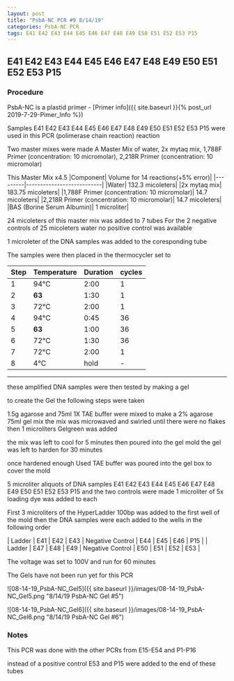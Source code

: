 ```yaml
---
layout: post
title: "PsbA-NC PCR #9 8/14/19"
categories: PsbA-NC PCR
tags: E41 E42 E43 E44 E45 E46 E47 E48 E49 E50 E51 E52 E53 P15
---
```


## E41 E42 E43 E44 E45 E46 E47 E48 E49 E50 E51 E52 E53 P15

### Procedure

PsbA-NC is a plastid primer - [Primer info]({{ site.baseurl }}{% post_url 2019-7-29-Pimer_Info %})

Samples E41 E42 E43 E44 E45 E46 E47 E48 E49 E50 E51 E52 E53 P15 were used in this PCR (polimerase chain reaction) reaction 

Two master mixes were made
A Master Mix of water, 2x mytaq mix, 1,788F Primer (concentration: 10 micromolar), 2,218R Primer (concentration: 10 micromolar)

This Master Mix x4.5
|Component| Volume for 14 reactions(+5% error)|
|---------|---------------------------|
|Water| 132.3 micoleters|
|2x mytaq mix| 183.75 micoleters|
|1,788F Primer (concentration: 10 micromolar)| 14.7 micoleters|
|2,218R Primer  (concentration: 10 micromolar)| 14.7 micoleters|
|BAS (Borine Serum Albumin)| 1 microliter|


24 micoleters of this master mix was added to 7 tubes 
For the 2 negative controls of 25 micoleters water 
no positive control was available

1 microleter of the DNA samples was added to the coresponding tube

The samples were then placed in the thermocycler set to 

|Step|Temperature|Duration|cycles|
|----|-------|--------|-------|
|1|94°C|2:00|1|
|2|**63**|1:30|1|
|3|72°C|2:00|1|
|4|94°C|0:45|36|
|5|**63**|1:00|36|
|6|72°C|1:30|36|
|7|72°C|2:00|1|
|8|4°C|hold|-|

___________

these amplified DNA samples were then tested by making a gel

to create the Gel the following steps were taken 

1.5g agarose and 75ml 1X TAE buffer were mixed to make a 2% agarose 75ml gel mix 
the mix was microwaved and swirled until there were no flakes 
then 1 microliters Gelgreen was added

the mix was left to cool for 5 minutes then poured into the gel mold
the gel was left to harden for 30 minutes 

once hardened enough Used TAE buffer was poured into the gel box to cover the mold

5 microliter aliquots of DNA samples  E41 E42 E43 E44 E45 E46 E47 E48 E49 E50 E51 E52 E53 P15 and the two controls were made 
1 microliter of 5x loading dye was added to each

First 3 microliters of the HyperLadder 100bp was added to the first well of the mold 
then the DNA samples were each added to the wells in the following order 

| Ladder | E41 | E42 | E43 | Negative Control | E44 | E45 | E46 | P15 |
| Ladder | E47 | E48 | E49 | Negative Control | E50 | E51 | E52 | E53 |

The voltage was set to 100V and run for 60 minutes


The Gels have not been run yet for this PCR

![08-14-19_PsbA-NC_Gel5]({{ site.baseurl }}/images/08-14-19_PsbA-NC_Gel5.png "8/14/19 PsbA-NC Gel #5")

![08-14-19_PsbA-NC_Gel6]({{ site.baseurl }}/images/08-14-19_PsbA-NC_Gel6.png "8/14/19 PsbA-NC Gel #6")


### Notes

This PCR was done with the other PCRs from E15-E54 and P1-P16

instead of a positive control E53 and P15 were added to the end of these tubes